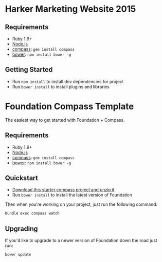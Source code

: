 # Harker Marketing Website 2015

## Requirements

  * Ruby 1.9+
  * [Node.js](http://nodejs.org)
  * [compass](http://compass-style.org/): `gem install compass`
  * [bower](http://bower.io): `npm install bower -g`

## Getting Started

  * Run `npm install` to install dev dependencies for project
  * Run `bower install` to install plugins and libraries

# Foundation Compass Template

The easiest way to get started with Foundation + Compass.

## Requirements

  * Ruby 1.9+
  * [Node.js](http://nodejs.org)
  * [compass](http://compass-style.org/): `gem install compass`
  * [bower](http://bower.io): `npm install bower -g`

## Quickstart

  * [Download this starter compass project and unzip it](https://github.com/zurb/foundation-compass-template/archive/master.zip)
  * Run `bower install` to install the latest version of Foundation
  
Then when you're working on your project, just run the following command:

```bash
bundle exec compass watch
```

## Upgrading

If you'd like to upgrade to a newer version of Foundation down the road just run:

```bash
bower update
```
